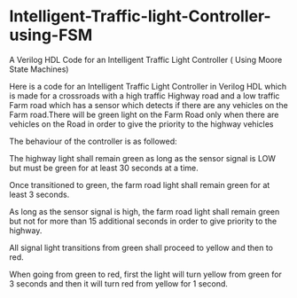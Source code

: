 # Intelligent-Traffic-light-Controller-using-FSM
A Verilog HDL Code for an Intelligent Traffic Light Controller ( Using Moore State Machines)

Here is a code for an Intelligent Traffic Light Controller in Verilog HDL which is made for a crossroads with a high traffic Highway road and a low traffic Farm road which has a sensor which detects if there are any vehicles on the Farm road.There will be green light on the Farm Road only when there are vehicles on the Road in order to give the priority to the highway vehicles

The behaviour of the controller is as followed:

The highway light shall remain green as long as the sensor signal is LOW but must be green for at least 30 seconds at a time.

Once transitioned to green, the farm road light shall remain green for at least 3 seconds.

As long as the sensor signal is high, the farm road light shall remain green but not for more than 15 additional seconds in order to give priority to the highway.

All signal light transitions from green shall proceed to yellow and then to red.

When going from green to red, first the light will turn yellow from green for 3 seconds and then it will turn red from yellow for 1 second.
